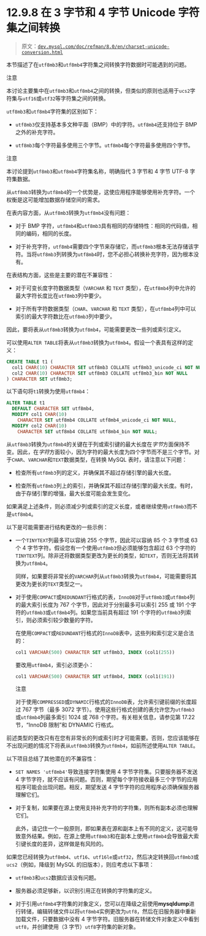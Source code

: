# 12.9.8 在 3 字节和 4 字节 Unicode 字符集之间转换

> 原文：[`dev.mysql.com/doc/refman/8.0/en/charset-unicode-conversion.html`](https://dev.mysql.com/doc/refman/8.0/en/charset-unicode-conversion.html)

本节描述了在`utf8mb3`和`utf8mb4`字符集之间转换字符数据时可能遇到的问题。

注意

本讨论主要集中在`utf8mb3`和`utf8mb4`之间的转换，但类似的原则也适用于`ucs2`字符集与`utf16`或`utf32`等字符集之间的转换。

`utf8mb3`和`utf8mb4`字符集的区别如下：

+   `utf8mb3`仅支持基本多文种平面（BMP）中的字符。`utf8mb4`还支持位于 BMP 之外的补充字符。

+   `utf8mb3`每个字符最多使用三个字节。`utf8mb4`每个字符最多使用四个字节。

注意

本讨论提到`utf8mb3`和`utf8mb4`字符集名称，明确指代 3 字节和 4 字节 UTF-8 字符集数据。

从`utf8mb3`转换为`utf8mb4`的一个优势是，这使应用程序能够使用补充字符。一个权衡是这可能增加数据存储空间的需求。

在表内容方面，从`utf8mb3`转换为`utf8mb4`没有问题：

+   对于 BMP 字符，`utf8mb4`和`utf8mb3`具有相同的存储特性：相同的代码值，相同的编码，相同的长度。

+   对于补充字符，`utf8mb4`需要四个字节来存储它，而`utf8mb3`根本无法存储该字符。当将`utf8mb3`列转换为`utf8mb4`时，您不必担心转换补充字符，因为根本没有。

在表结构方面，这些是主要的潜在不兼容性：

+   对于可变长度字符数据类型（`VARCHAR` 和 `TEXT` 类型），在`utf8mb4`列中允许的最大字符长度比在`utf8mb3`列中要少。

+   对于所有字符数据类型（`CHAR`、`VARCHAR` 和 `TEXT` 类型），在`utf8mb4`列中可以索引的最大字符数比在`utf8mb3`列中要少。

因此，要将表从`utf8mb3`转换为`utf8mb4`，可能需要更改一些列或索引定义。

可以使用`ALTER TABLE`将表从`utf8mb3`转换为`utf8mb4`。假设一个表具有这样的定义：

```sql
CREATE TABLE t1 (
  col1 CHAR(10) CHARACTER SET utf8mb3 COLLATE utf8mb3_unicode_ci NOT NULL,
  col2 CHAR(10) CHARACTER SET utf8mb3 COLLATE utf8mb3_bin NOT NULL
) CHARACTER SET utf8mb3;
```

以下语句将`t1`转换为使用`utf8mb4`：

```sql
ALTER TABLE t1
  DEFAULT CHARACTER SET utf8mb4,
  MODIFY col1 CHAR(10)
    CHARACTER SET utf8mb4 COLLATE utf8mb4_unicode_ci NOT NULL,
  MODIFY col2 CHAR(10)
    CHARACTER SET utf8mb4 COLLATE utf8mb4_bin NOT NULL;
```

从`utf8mb3`转换为`utf8mb4`的关键在于列或索引键的最大长度在*字节*方面保持不变。因此，在*字符*方面较小，因为字符的最大长度为四个字节而不是三个字节。对于`CHAR`、`VARCHAR`和`TEXT`数据类型，在转换 MySQL 表时，请注意以下问题：

+   检查所有`utf8mb3`列的定义，并确保其不超过存储引擎的最大长度。

+   检查所有`utf8mb3`列上的索引，并确保其不超过存储引擎的最大长度。有时，由于存储引擎的增强，最大长度可能会发生变化。

如果满足上述条件，则必须减少列或索引的定义长度，或者继续使用`utf8mb3`而不是`utf8mb4`。

以下是可能需要进行结构更改的一些示例：

+   一个`TINYTEXT`列最多可以容纳 255 个字节，因此可以容纳 85 个 3 字节或 63 个 4 字节字符。假设您有一个使用`utf8mb3`但必须能够包含超过 63 个字符的`TINYTEXT`列。除非还将数据类型更改为更长的类型，如`TEXT`，否则无法将其转换为`utf8mb4`。

    同样，如果要将非常长的`VARCHAR`列从`utf8mb3`转换为`utf8mb4`，可能需要将其更改为更长的`TEXT`类型之一。

+   对于使用`COMPACT`或`REDUNDANT`行格式的表，`InnoDB`对于`utf8mb3`或`utf8mb4`列的最大索引长度为 767 个字节，因此对于分别最多可以索引 255 或 191 个字符的`utf8mb3`或`utf8mb4`列。如果您当前具有超过 191 个字符的`utf8mb3`列索引，则必须索引较少数量的字符。

    在使用`COMPACT`或`REDUNDANT`行格式的`InnoDB`表中，这些列和索引定义是合法的：

    ```sql
    col1 VARCHAR(500) CHARACTER SET utf8mb3, INDEX (col1(255))
    ```

    要改用`utf8mb4`，索引必须更小：

    ```sql
    col1 VARCHAR(500) CHARACTER SET utf8mb4, INDEX (col1(191))
    ```

    注意

    对于使用`COMPRESSED`或`DYNAMIC`行格式的`InnoDB`表，允许索引键前缀的长度超过 767 字节（最多 3072 字节）。使用这些行格式创建的表允许您为`utf8mb3`或`utf8mb4`列最多索引 1024 或 768 个字符。有关相关信息，请参见第 17.22 节，“InnoDB 限制”和 DYNAMIC 行格式。

前述类型的更改只有在您有非常长的列或索引时才可能需要。否则，您应该能够在不出现问题的情况下将表从`utf8mb3`转换为`utf8mb4`，如前所述使用`ALTER TABLE`。

以下项目总结了其他潜在的不兼容性：

+   `SET NAMES 'utf8mb4'`导致连接字符集使用 4 字节字符集。只要服务器不发送 4 字节字符，就不应该有问题。否则，期望每个字符接收最多三个字节的应用程序可能会出现问题。相反，期望发送 4 字节字符的应用程序必须确保服务器理解它们。

+   对于复制，如果要在源上使用支持补充字符的字符集，则所有副本必须也理解它们。

    此外，请记住一个一般原则，即如果表在源和副本上有不同的定义，这可能导致意外结果。例如，在源上使用`utf8mb3`和在副本上使用`utf8mb4`会导致最大索引键长度的差异，这样做是有风险的。

如果您已经转换为`utf8mb4`、`utf16`、`utf16le`或`utf32`，然后决定转换回`utf8mb3`或`ucs2`（例如，降级到 MySQL 的旧版本），则应考虑以下事项：

+   `utf8mb3`和`ucs2`数据应该没有问题。

+   服务器必须足够新，以识别引用正在转换的字符集的定义。

+   对于引用`utf8mb4`字符集的对象定义，您可以在降级之前使用**mysqldump**进行转储，编辑转储文件以将`utf8mb4`实例更改为`utf8`，然后在旧服务器中重新加载文件，只要数据中没有 4 字节字符。旧服务器在转储文件对象定义中看到`utf8`，并创建使用（3 字节）`utf8`字符集的新对象。
